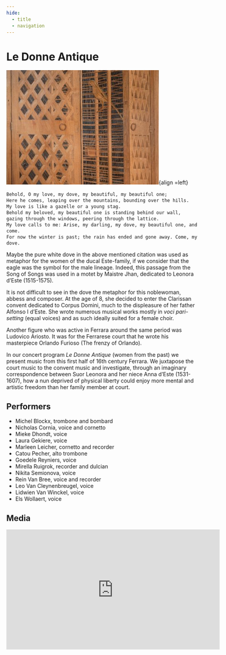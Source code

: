 ```yaml
---
hide:
  - title
  - navigation
---
```


# Le Donne Antique

![donne_antique](../../assets/images/donne_antique.jpg){align =left}

```
Behold, O my love, my dove, my beautiful, my beautiful one;
Here he comes, leaping over the mountains, bounding over the hills.
My love is like a gazelle or a young stag. 
Behold my beloved, my beautiful one is standing behind our wall,
gazing through the windows, peering through the lattice. 
My love calls to me: Arise, my darling, my dove, my beautiful one, and come. 
For now the winter is past; the rain has ended and gone away. Come, my dove.
```

Maybe the pure white dove in the above mentioned citation was used as metaphor for the women of the ducal Este-family, if we consider that the eagle was the symbol for the male lineage. Indeed, this passage from the Song of Songs was used in a motet by Maistre Jhan, dedicated to Leonora d’Este (1515-1575).

It is not difficult to see in the dove the metaphor for this noblewoman, abbess and composer. At the age of 8, she decided to enter the Clarissan convent dedicated to Corpus Domini, much to the displeasure of her father Alfonso I d’Este. She wrote numerous musical works mostly in *voci pari-setting* (equal voices) and as such ideally suited for a female choir.

Another figure who was active in Ferrara around the same period was Ludovico Ariosto. It was for the Ferrarese court that he wrote his masterpiece Orlando Furioso (The frenzy of Orlando).

In our concert program *Le Donne Antique* (women from the past) we present music from this first half of 16th century Ferrara. We juxtapose the court music to the convent music and investigate, through an imaginary correspondence between Suor Leonora and her niece Anna d’Este (1531-1607), how a nun deprived of physical liberty could enjoy more mental and artistic freedom than her family member at court.

## Performers

- Michel Blockx, trombone and bombard
- Nicholas Cornia, voice and cornetto
- Mieke Dhondt, voice
- Laura Gekiere, voice
- Marleen Leicher, cornetto and recorder
- Catou Pecher, alto trombone
- Goedele Reyniers, voice
- Mirella Ruigrok, recorder and dulcian
- Nikita Semionova, voice
- Rein Van Bree, voice and recorder
- Leo Van Cleynenbreugel, voice
- Lidwien Van Winckel, voice
- Els Wollaert, voice

## Media

<iframe width="560" height="315" src="https://www.youtube.com/embed/videoseries?si=oAA_htAKvMaM2qSI&amp;list=PLDTXvtcLnrvEhnxMZmcv7Nd-Gdt1veW0J" title="YouTube video player" frameborder="0" allow="accelerometer; autoplay; clipboard-write; encrypted-media; gyroscope; picture-in-picture; web-share" referrerpolicy="strict-origin-when-cross-origin" allowfullscreen></iframe>

